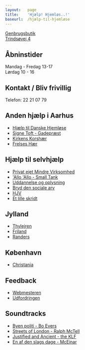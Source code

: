 ```yaml
---
layout:   page
title:    'Hjælp! Hjemløs..!'
baseurl:  /hjælp-til-hjemløse
---
```


[Genbrugsbutik](http://hjælptilhjemløse.dk)  
[Trindsøvej 4](https://www.google.com/maps/place/Trindsøvej+4,+8000+Aarhus/@56.1539285,10.1789742,17z/data=!3m1!4b1!4m6!3m5!1s0x464c3feff8a0022b:0xc136e63f870e349b!8m2!3d56.1539255!4d10.1811629!16s%2Fg%2F11c5jv9z1w)  

Åbninstider
----
Mandag - Fredag 13-17  
Lørdag 10 - 16

Kontakt / Bliv frivillig
----
Telefon: 22 21 07 79  

Anden hjælp i Aarhus
----
- [Hjælp til Danske Hjemløse](https://www.facebook.com/groups/425487298105126)
- [Signe Toft - Gadepræst](https://www.facebook.com/signe.toft.54)
- [Kirkens Korshær](https://kirkenskorshaer.dk/aarhus)
- [Frelses Hær](https://www.frelsenshaer.dk/hjaelp/vaeresteder/)

Hjælp til selvhjælp
----
- [Privat ejet Mindre Virksomhed](https://virksomhedsguiden.dk/content/ydelser/vaelg-virksomhedsform/)
- ['Allo 'Allo - Small Tank](https://youtu.be/Im9xsytmuDk)
- [Uddannelse og oplysning](https://youtu.be/0fxzMP-3YD4)
- [Bryd den sociale arv](https://youtu.be/7YkDmDJthhg)
- [HJV](https://www.hjv.dk/Sider/default.aspx)
- [Et lille skridt](https://youtu.be/060A15ELz00)

Jylland
----
- [Thylejren](https://www.facebook.com/groups/1696465363914014)
- [Friland](https://www.facebook.com/groups/1696465363914014)
- [Randers](https://www.randers.dk/borger/socialt/socialt-udsatte/vaeresteder/)

København
----
- [Christania](https://www.christiania.org)

Feedback
----
- [Webmesteren](webmester)
- [Udfordringen](https://udfordringen.dk)

Soundtracks
----
- [Byen politi - Bo Evers](https://youtu.be/5wfDkpbd4hk)
- [Streets of London - Ralph McTell](https://youtu.be/DiWomXklfv8)
- [Justified and Ancient - the KLF](https://youtu.be/-_O2BCoo-C8)
- [En af den slags dage - McEinar](https://youtu.be/2XKPF7D5wg0)
